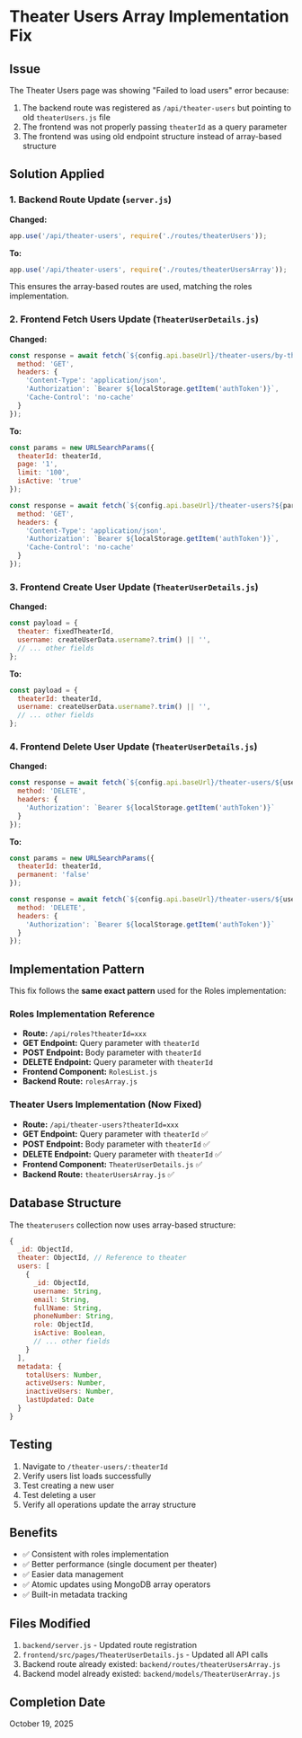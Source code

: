 # Theater Users Array Implementation Fix

## Issue
The Theater Users page was showing "Failed to load users" error because:
1. The backend route was registered as `/api/theater-users` but pointing to old `theaterUsers.js` file
2. The frontend was not properly passing `theaterId` as a query parameter
3. The frontend was using old endpoint structure instead of array-based structure

## Solution Applied

### 1. Backend Route Update (`server.js`)
**Changed:**
```javascript
app.use('/api/theater-users', require('./routes/theaterUsers'));
```

**To:**
```javascript
app.use('/api/theater-users', require('./routes/theaterUsersArray'));
```

This ensures the array-based routes are used, matching the roles implementation.

### 2. Frontend Fetch Users Update (`TheaterUserDetails.js`)

**Changed:**
```javascript
const response = await fetch(`${config.api.baseUrl}/theater-users/by-theater/${theaterId}`, {
  method: 'GET',
  headers: {
    'Content-Type': 'application/json',
    'Authorization': `Bearer ${localStorage.getItem('authToken')}`,
    'Cache-Control': 'no-cache'
  }
});
```

**To:**
```javascript
const params = new URLSearchParams({
  theaterId: theaterId,
  page: '1',
  limit: '100',
  isActive: 'true'
});

const response = await fetch(`${config.api.baseUrl}/theater-users?${params.toString()}`, {
  method: 'GET',
  headers: {
    'Content-Type': 'application/json',
    'Authorization': `Bearer ${localStorage.getItem('authToken')}`,
    'Cache-Control': 'no-cache'
  }
});
```

### 3. Frontend Create User Update (`TheaterUserDetails.js`)

**Changed:**
```javascript
const payload = {
  theater: fixedTheaterId,
  username: createUserData.username?.trim() || '',
  // ... other fields
};
```

**To:**
```javascript
const payload = {
  theaterId: theaterId,
  username: createUserData.username?.trim() || '',
  // ... other fields
};
```

### 4. Frontend Delete User Update (`TheaterUserDetails.js`)

**Changed:**
```javascript
const response = await fetch(`${config.api.baseUrl}/theater-users/${userId}`, {
  method: 'DELETE',
  headers: {
    'Authorization': `Bearer ${localStorage.getItem('authToken')}`
  }
});
```

**To:**
```javascript
const params = new URLSearchParams({
  theaterId: theaterId,
  permanent: 'false'
});

const response = await fetch(`${config.api.baseUrl}/theater-users/${userId}?${params.toString()}`, {
  method: 'DELETE',
  headers: {
    'Authorization': `Bearer ${localStorage.getItem('authToken')}`
  }
});
```

## Implementation Pattern

This fix follows the **same exact pattern** used for the Roles implementation:

### Roles Implementation Reference
- **Route:** `/api/roles?theaterId=xxx`
- **GET Endpoint:** Query parameter with `theaterId`
- **POST Endpoint:** Body parameter with `theaterId`
- **DELETE Endpoint:** Query parameter with `theaterId`
- **Frontend Component:** `RolesList.js`
- **Backend Route:** `rolesArray.js`

### Theater Users Implementation (Now Fixed)
- **Route:** `/api/theater-users?theaterId=xxx`
- **GET Endpoint:** Query parameter with `theaterId` ✅
- **POST Endpoint:** Body parameter with `theaterId` ✅
- **DELETE Endpoint:** Query parameter with `theaterId` ✅
- **Frontend Component:** `TheaterUserDetails.js` ✅
- **Backend Route:** `theaterUsersArray.js` ✅

## Database Structure

The `theaterusers` collection now uses array-based structure:
```javascript
{
  _id: ObjectId,
  theater: ObjectId, // Reference to theater
  users: [
    {
      _id: ObjectId,
      username: String,
      email: String,
      fullName: String,
      phoneNumber: String,
      role: ObjectId,
      isActive: Boolean,
      // ... other fields
    }
  ],
  metadata: {
    totalUsers: Number,
    activeUsers: Number,
    inactiveUsers: Number,
    lastUpdated: Date
  }
}
```

## Testing
1. Navigate to `/theater-users/:theaterId`
2. Verify users list loads successfully
3. Test creating a new user
4. Test deleting a user
5. Verify all operations update the array structure

## Benefits
- ✅ Consistent with roles implementation
- ✅ Better performance (single document per theater)
- ✅ Easier data management
- ✅ Atomic updates using MongoDB array operators
- ✅ Built-in metadata tracking

## Files Modified
1. `backend/server.js` - Updated route registration
2. `frontend/src/pages/TheaterUserDetails.js` - Updated all API calls
3. Backend route already existed: `backend/routes/theaterUsersArray.js`
4. Backend model already existed: `backend/models/TheaterUserArray.js`

## Completion Date
October 19, 2025
